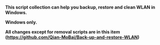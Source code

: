 **This script collection can help you backup, restore and clean WLAN in Windows.**

**Windows only.**

**All changes except for removal scripts are in this item (https://github.com/Qian-MoBai/Back-up-and-restore-WLAN)**
